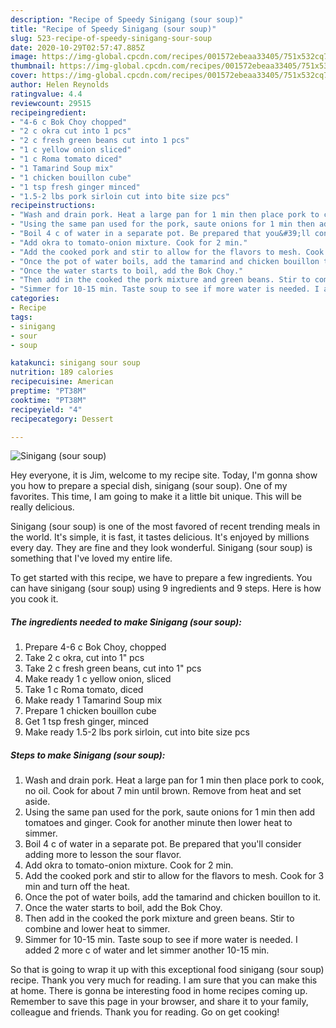 ```yaml
---
description: "Recipe of Speedy Sinigang (sour soup)"
title: "Recipe of Speedy Sinigang (sour soup)"
slug: 523-recipe-of-speedy-sinigang-sour-soup
date: 2020-10-29T02:57:47.885Z
image: https://img-global.cpcdn.com/recipes/001572ebeaa33405/751x532cq70/sinigang-sour-soup-recipe-main-photo.jpg
thumbnail: https://img-global.cpcdn.com/recipes/001572ebeaa33405/751x532cq70/sinigang-sour-soup-recipe-main-photo.jpg
cover: https://img-global.cpcdn.com/recipes/001572ebeaa33405/751x532cq70/sinigang-sour-soup-recipe-main-photo.jpg
author: Helen Reynolds
ratingvalue: 4.4
reviewcount: 29515
recipeingredient:
- "4-6 c Bok Choy chopped"
- "2 c okra cut into 1 pcs"
- "2 c fresh green beans cut into 1 pcs"
- "1 c yellow onion sliced"
- "1 c Roma tomato diced"
- "1 Tamarind Soup mix"
- "1 chicken bouillon cube"
- "1 tsp fresh ginger minced"
- "1.5-2 lbs pork sirloin cut into bite size pcs"
recipeinstructions:
- "Wash and drain pork. Heat a large pan for 1 min then place pork to cook, no oil. Cook for about 7 min until brown. Remove from heat and set aside."
- "Using the same pan used for the pork, saute onions for 1 min then add tomatoes and ginger. Cook for another minute then lower heat to simmer."
- "Boil 4 c of water in a separate pot. Be prepared that you&#39;ll consider adding more to lesson the sour flavor."
- "Add okra to tomato-onion mixture. Cook for 2 min."
- "Add the cooked pork and stir to allow for the flavors to mesh. Cook for 3 min and turn off the heat."
- "Once the pot of water boils, add the tamarind and chicken bouillon to it."
- "Once the water starts to boil, add the Bok Choy."
- "Then add in the cooked the pork mixture and green beans. Stir to combine and lower heat to simmer."
- "Simmer for 10-15 min. Taste soup to see if more water is needed. I added 2 more c of water and let simmer another 10-15 min."
categories:
- Recipe
tags:
- sinigang
- sour
- soup

katakunci: sinigang sour soup 
nutrition: 189 calories
recipecuisine: American
preptime: "PT38M"
cooktime: "PT38M"
recipeyield: "4"
recipecategory: Dessert

---
```



![Sinigang (sour soup)](https://img-global.cpcdn.com/recipes/001572ebeaa33405/751x532cq70/sinigang-sour-soup-recipe-main-photo.jpg)

Hey everyone, it is Jim, welcome to my recipe site. Today, I'm gonna show you how to prepare a special dish, sinigang (sour soup). One of my favorites. This time, I am going to make it a little bit unique. This will be really delicious.

Sinigang (sour soup) is one of the most favored of recent trending meals in the world. It's simple, it is fast, it tastes delicious. It's enjoyed by millions every day. They are fine and they look wonderful. Sinigang (sour soup) is something that I've loved my entire life.




To get started with this recipe, we have to prepare a few ingredients. You can have sinigang (sour soup) using 9 ingredients and 9 steps. Here is how you cook it.

<!--inarticleads1-->

##### The ingredients needed to make Sinigang (sour soup):

1. Prepare 4-6 c Bok Choy, chopped
1. Take 2 c okra, cut into 1&#34; pcs
1. Take 2 c fresh green beans, cut into 1&#34; pcs
1. Make ready 1 c yellow onion, sliced
1. Take 1 c Roma tomato, diced
1. Make ready 1 Tamarind Soup mix
1. Prepare 1 chicken bouillon cube
1. Get 1 tsp fresh ginger, minced
1. Make ready 1.5-2 lbs pork sirloin, cut into bite size pcs




<!--inarticleads2-->

##### Steps to make Sinigang (sour soup):

1. Wash and drain pork. Heat a large pan for 1 min then place pork to cook, no oil. Cook for about 7 min until brown. Remove from heat and set aside.
1. Using the same pan used for the pork, saute onions for 1 min then add tomatoes and ginger. Cook for another minute then lower heat to simmer.
1. Boil 4 c of water in a separate pot. Be prepared that you&#39;ll consider adding more to lesson the sour flavor.
1. Add okra to tomato-onion mixture. Cook for 2 min.
1. Add the cooked pork and stir to allow for the flavors to mesh. Cook for 3 min and turn off the heat.
1. Once the pot of water boils, add the tamarind and chicken bouillon to it.
1. Once the water starts to boil, add the Bok Choy.
1. Then add in the cooked the pork mixture and green beans. Stir to combine and lower heat to simmer.
1. Simmer for 10-15 min. Taste soup to see if more water is needed. I added 2 more c of water and let simmer another 10-15 min.




So that is going to wrap it up with this exceptional food sinigang (sour soup) recipe. Thank you very much for reading. I am sure that you can make this at home. There is gonna be interesting food in home recipes coming up. Remember to save this page in your browser, and share it to your family, colleague and friends. Thank you for reading. Go on get cooking!
